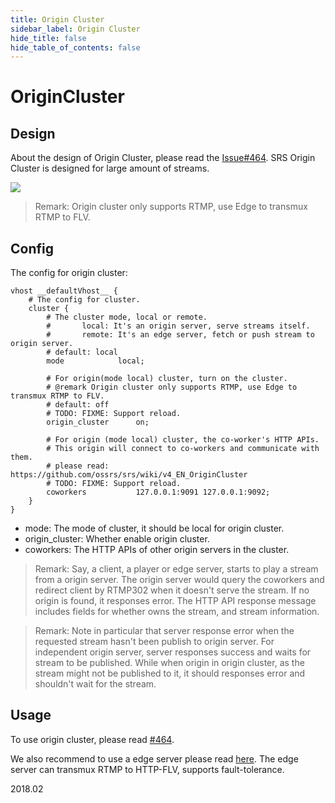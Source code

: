 ```yaml
---
title: Origin Cluster
sidebar_label: Origin Cluster
hide_title: false
hide_table_of_contents: false
---
```


# OriginCluster

## Design

About the design of Origin Cluster, please read the [Issue#464](https://github.com/ossrs/srs/issues/464#issuecomment-306082751).
SRS Origin Cluster is designed for large amount of streams.

![](/img/doc-advanced-guides-origin-cluster-001.png)

> Remark: Origin cluster only supports RTMP, use Edge to transmux RTMP to FLV.

## Config

The config for origin cluster:

```
vhost __defaultVhost__ {
    # The config for cluster.
    cluster {
        # The cluster mode, local or remote.
        #       local: It's an origin server, serve streams itself.
        #       remote: It's an edge server, fetch or push stream to origin server.
        # default: local
        mode            local;

        # For origin(mode local) cluster, turn on the cluster.
        # @remark Origin cluster only supports RTMP, use Edge to transmux RTMP to FLV.
        # default: off
        # TODO: FIXME: Support reload.
        origin_cluster      on;

        # For origin (mode local) cluster, the co-worker's HTTP APIs.
        # This origin will connect to co-workers and communicate with them.
        # please read: https://github.com/ossrs/srs/wiki/v4_EN_OriginCluster
        # TODO: FIXME: Support reload.
        coworkers           127.0.0.1:9091 127.0.0.1:9092;
    }
}
```

* mode: The mode of cluster, it should be local for origin cluster.
* origin_cluster: Whether enable origin cluster.
* coworkers: The HTTP APIs of other origin servers in the cluster. 

> Remark: Say, a client, a player or edge server, starts to play a stream from a origin server. The origin server would query the coworkers and redirect client by RTMP302 when it doesn't serve the stream. If no origin is found, it responses error. The HTTP API response message includes fields for whether owns the stream, and stream information. 

> Remark: Note in particular that server response error when the requested stream hasn't been publish to origin server. For independent origin server, server responses success and waits for stream to be published. While when origin in origin cluster, as the stream might not be published to it, it should responses error and shouldn't wait for the stream.

## Usage

To use origin cluster, please read [#464](https://github.com/ossrs/srs/issues/464#issuecomment-366169487).

We also recommend to use a edge server please read [here](https://github.com/ossrs/srs/issues/464#issuecomment-366169962). The edge server can transmux RTMP to HTTP-FLV, supports fault-tolerance.

2018.02

